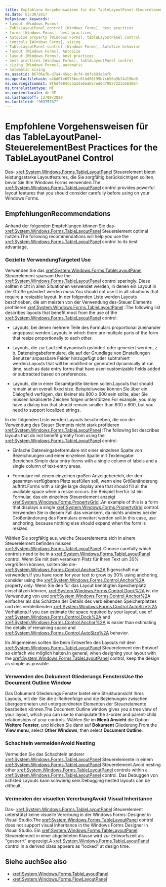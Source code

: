 ```yaml
---
title: Empfohlene Vorgehensweisen für das TableLayoutPanel-Steuerelement
ms.date: 03/30/2017
helpviewer_keywords:
- layout [Windows Forms]
- TableLayoutPanel control [Windows Forms], best practices
- forms [Windows Forms], best practices
- AutoSize property [Windows Forms], tableLayoutPanel control
- controls [Windows Forms], sizing
- TableLayoutPanel control [Windows Forms], AutoSize behavior
- layout [Windows Forms], AutoSize
- layout [Windows Forms], best practices
- best practices [Windows Forms], tableLayoutPanel control
- sizing [Windows Forms], automatic
- automatic sizing
ms.assetid: b6706efb-d7a4-45ec-8cf4-08fa993e3afb
ms.openlocfilehash: e46d0fe6913bec61bd56199b7cb56a9b24d15bd0
ms.sourcegitcommit: 9f6df084c53a3da0ea657ed0d708a72213683084
ms.translationtype: MT
ms.contentlocale: de-DE
ms.lasthandoff: 12/09/2020
ms.locfileid: "96975787"
---
```

# <a name="best-practices-for-the-tablelayoutpanel-control"></a><span data-ttu-id="35691-102">Empfohlene Vorgehensweisen für das TableLayoutPanel-Steuerelement</span><span class="sxs-lookup"><span data-stu-id="35691-102">Best Practices for the TableLayoutPanel Control</span></span>
<span data-ttu-id="35691-103">Das- <xref:System.Windows.Forms.TableLayoutPanel> Steuerelement bietet leistungsstarke Layoutfeatures, die Sie sorgfältig berücksichtigen sollten, bevor Sie Ihre Windows Forms verwenden.</span><span class="sxs-lookup"><span data-stu-id="35691-103">The <xref:System.Windows.Forms.TableLayoutPanel> control provides powerful layout features that you should consider carefully before using on your Windows Forms.</span></span>

## <a name="recommendations"></a><span data-ttu-id="35691-104">Empfehlungen</span><span class="sxs-lookup"><span data-stu-id="35691-104">Recommendations</span></span>
 <span data-ttu-id="35691-105">Anhand der folgenden Empfehlungen können Sie das- <xref:System.Windows.Forms.TableLayoutPanel> Steuerelement optimal nutzen.</span><span class="sxs-lookup"><span data-stu-id="35691-105">The following recommendations will help you use the <xref:System.Windows.Forms.TableLayoutPanel> control to its best advantage.</span></span>

### <a name="targeted-use"></a><span data-ttu-id="35691-106">Gezielte Verwendung</span><span class="sxs-lookup"><span data-stu-id="35691-106">Targeted Use</span></span>
 <span data-ttu-id="35691-107">Verwenden Sie das <xref:System.Windows.Forms.TableLayoutPanel> Steuerelement sparsam.</span><span class="sxs-lookup"><span data-stu-id="35691-107">Use the <xref:System.Windows.Forms.TableLayoutPanel> control sparingly.</span></span> <span data-ttu-id="35691-108">Diese sollten nicht in allen Situationen verwendet werden, in denen ein Layout in der Größe geändert werden muss.</span><span class="sxs-lookup"><span data-stu-id="35691-108">You should not use it in all situations that require a resizable layout.</span></span> <span data-ttu-id="35691-109">In der folgenden Liste werden Layouts beschrieben, die am meisten von der Verwendung des-Steuer Elements profitieren <xref:System.Windows.Forms.TableLayoutPanel> :</span><span class="sxs-lookup"><span data-stu-id="35691-109">The following list describes layouts that benefit most from the use of the <xref:System.Windows.Forms.TableLayoutPanel> control:</span></span>

- <span data-ttu-id="35691-110">Layouts, bei denen mehrere Teile des Formulars proportional zueinander angepasst werden.</span><span class="sxs-lookup"><span data-stu-id="35691-110">Layouts in which there are multiple parts of the form that resize proportionally to each other.</span></span>

- <span data-ttu-id="35691-111">Layouts, die zur Laufzeit dynamisch geändert oder generiert werden, z. b. Dateneingabeformulare, die auf der Grundlage von Einstellungen Benutzer anpassbare Felder hinzugefügt oder subtrahiert werden.</span><span class="sxs-lookup"><span data-stu-id="35691-111">Layouts that will be modified or generated dynamically at run time, such as data entry forms that have user-customizable fields added or subtracted based on preferences.</span></span>

- <span data-ttu-id="35691-112">Layouts, die in einer Gesamtgröße bleiben sollen.</span><span class="sxs-lookup"><span data-stu-id="35691-112">Layouts that should remain at an overall fixed size.</span></span> <span data-ttu-id="35691-113">Beispielsweise können Sie über ein Dialogfeld verfügen, das kleiner als 800 x 600 sein sollte, aber Sie müssen lokalisierte Zeichen folgen unterstützen.</span><span class="sxs-lookup"><span data-stu-id="35691-113">For example, you may have a dialog box that should remain smaller than 800 x 600, but you need to support localized strings.</span></span>

 <span data-ttu-id="35691-114">In der folgenden Liste werden Layouts beschrieben, die von der Verwendung des Steuer Elements nicht stark profitieren <xref:System.Windows.Forms.TableLayoutPanel> :</span><span class="sxs-lookup"><span data-stu-id="35691-114">The following list describes layouts that do not benefit greatly from using the <xref:System.Windows.Forms.TableLayoutPanel> control:</span></span>

- <span data-ttu-id="35691-115">Einfache Dateneingabeformulare mit einer einzelnen Spalte von Bezeichnungen und einer einzelnen Spalte mit Texteingabe Bereichen.</span><span class="sxs-lookup"><span data-stu-id="35691-115">Simple data entry forms with a single column of labels and a single column of text-entry areas.</span></span>

- <span data-ttu-id="35691-116">Formulare mit einem einzelnen großen Anzeigebereich, der den gesamten verfügbaren Platz ausfüllen soll, wenn eine Größenänderung auftritt.</span><span class="sxs-lookup"><span data-stu-id="35691-116">Forms with a single large display area that should fill all the available space when a resize occurs.</span></span> <span data-ttu-id="35691-117">Ein Beispiel hierfür ist ein Formular, das ein einzelnes Steuerelement anzeigt <xref:System.Windows.Forms.PropertyGrid> .</span><span class="sxs-lookup"><span data-stu-id="35691-117">An example of this is a form that displays a single <xref:System.Windows.Forms.PropertyGrid> control.</span></span> <span data-ttu-id="35691-118">Verwenden Sie in diesem Fall das verankern, da nichts anderes bei der Größenänderung des Formulars erweitert werden soll.</span><span class="sxs-lookup"><span data-stu-id="35691-118">In this case, use anchoring, because nothing else should expand when the form is resized.</span></span>

 <span data-ttu-id="35691-119">Wählen Sie sorgfältig aus, welche Steuerelemente sich in einem Steuerelement befinden müssen <xref:System.Windows.Forms.TableLayoutPanel> .</span><span class="sxs-lookup"><span data-stu-id="35691-119">Choose carefully which controls need to be in a <xref:System.Windows.Forms.TableLayoutPanel> control.</span></span> <span data-ttu-id="35691-120">Wenn Sie mit dem verankern Platz für Ihren Text um 30% vergrößern können, sollten Sie die- <xref:System.Windows.Forms.Control.Anchor%2A> Eigenschaft nur verwenden.</span><span class="sxs-lookup"><span data-stu-id="35691-120">If you have room for your text to grow by 30% using anchoring, consider using the <xref:System.Windows.Forms.Control.Anchor%2A> property only.</span></span> <span data-ttu-id="35691-121">Wenn Sie den für das Layout benötigten Speicherplatz einschätzen können, <xref:System.Windows.Forms.Control.Dock%2A> ist die Verwendung von und <xref:System.Windows.Forms.Control.Anchor%2A> einfacher als das Schätzen der Details des verbleibenden Speicherplatzes und des verbleibenden <xref:System.Windows.Forms.Control.AutoSize%2A> Verhaltens.</span><span class="sxs-lookup"><span data-stu-id="35691-121">If you can estimate the space required by your layout, use of <xref:System.Windows.Forms.Control.Dock%2A> and <xref:System.Windows.Forms.Control.Anchor%2A> is easier than estimating the details of remaining space and <xref:System.Windows.Forms.Control.AutoSize%2A> behavior.</span></span>

 <span data-ttu-id="35691-122">Im Allgemeinen sollten Sie beim Entwerfen des Layouts mit dem <xref:System.Windows.Forms.TableLayoutPanel> Steuerelement den Entwurf so einfach wie möglich halten.</span><span class="sxs-lookup"><span data-stu-id="35691-122">In general, when designing your layout with the <xref:System.Windows.Forms.TableLayoutPanel> control, keep the design as simple as possible.</span></span>

### <a name="use-the-document-outline-window"></a><span data-ttu-id="35691-123">Verwenden des Dokument Gliederungs Fensters</span><span class="sxs-lookup"><span data-stu-id="35691-123">Use the Document Outline Window</span></span>
 <span data-ttu-id="35691-124">Das Dokument Gliederungs Fenster bietet eine Strukturansicht Ihres Layouts, mit der Sie die z-Reihenfolge und die Beziehungen zwischen übergeordneten und untergeordneten Elementen der Steuerelemente bearbeiten können.</span><span class="sxs-lookup"><span data-stu-id="35691-124">The Document Outline window gives you a tree view of your layout, which you can use to manipulate the z-order and parent-child relationships of your controls.</span></span> <span data-ttu-id="35691-125">Wählen Sie im **Menü Ansicht** die Option **Weitere Fenster**, und klicken Sie dann auf **Dokument** Gliederung.</span><span class="sxs-lookup"><span data-stu-id="35691-125">From the **View menu**, select **Other Windows**, then select **Document Outline**.</span></span>

### <a name="avoid-nesting"></a><span data-ttu-id="35691-126">Schachteln vermeiden</span><span class="sxs-lookup"><span data-stu-id="35691-126">Avoid Nesting</span></span>
 <span data-ttu-id="35691-127">Vermeiden Sie das Schachteln anderer <xref:System.Windows.Forms.TableLayoutPanel> Steuerelemente in einem <xref:System.Windows.Forms.TableLayoutPanel> Steuerelement.</span><span class="sxs-lookup"><span data-stu-id="35691-127">Avoid nesting other <xref:System.Windows.Forms.TableLayoutPanel> controls within a <xref:System.Windows.Forms.TableLayoutPanel> control.</span></span> <span data-ttu-id="35691-128">Das Debuggen von schsted Layouts kann schwierig sein.</span><span class="sxs-lookup"><span data-stu-id="35691-128">Debugging nested layouts can be difficult.</span></span>

### <a name="avoid-visual-inheritance"></a><span data-ttu-id="35691-129">Vermeiden der visuellen Vererbung</span><span class="sxs-lookup"><span data-stu-id="35691-129">Avoid Visual Inheritance</span></span>
 <span data-ttu-id="35691-130">Das- <xref:System.Windows.Forms.TableLayoutPanel> Steuerelement unterstützt keine visuelle Vererbung in der Windows Forms-Designer in Visual Studio.</span><span class="sxs-lookup"><span data-stu-id="35691-130">The <xref:System.Windows.Forms.TableLayoutPanel> control does not support visual inheritance in the Windows Forms Designer in Visual Studio.</span></span> <span data-ttu-id="35691-131">Ein <xref:System.Windows.Forms.TableLayoutPanel> Steuerelement in einer abgeleiteten Klasse wird zur Entwurfszeit als "gesperrt" angezeigt.</span><span class="sxs-lookup"><span data-stu-id="35691-131">A <xref:System.Windows.Forms.TableLayoutPanel> control in a derived class appears as "locked" at design time.</span></span>

## <a name="see-also"></a><span data-ttu-id="35691-132">Siehe auch</span><span class="sxs-lookup"><span data-stu-id="35691-132">See also</span></span>

- <xref:System.Windows.Forms.TableLayoutPanel>
- <xref:System.Windows.Forms.FlowLayoutPanel>
